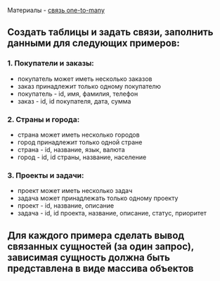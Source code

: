 Материалы - [связь one-to-many](https://sirius-db-dev.github.io/db-docs/docs/postgresql/relations/one_to_many)

## Создать таблицы и задать связи, заполнить данными для следующих примеров:

### 1. Покупатели и заказы:
- покупатель может иметь несколько заказов
- заказ принадлежит только одному покупателю
- покупатель - id, имя, фамилия, телефон
- заказ - id, id покупателя, дата, сумма

### 2. Страны и города:
- страна может иметь несколько городов
- город принадлежит только одной стране
- страна - id, название, язык, валюта
- город - id, id страны, название, население

### 3. Проекты и задачи:
- проект может иметь несколько задач
- задача может принадлежать только одному проекту
- проект - id, название, описание
- задача - id, id проекта, название, описание, статус, приоритет

## Для каждого примера сделать вывод связанных сущностей (за один запрос), зависимая сущность должна быть представлена в виде массива объектов

